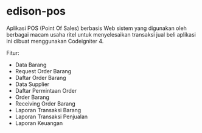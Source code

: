 # edison-pos
Aplikasi POS (Point Of Sales) berbasis Web sistem yang digunakan oleh berbagai macam usaha ritel untuk menyelesaikan transaksi jual beli aplikasi ini dibuat menggunakan Codeigniter 4.

Fitur:
- Data Barang
- Request Order Barang
- Daftar Order Barang
- Data Supplier
- Daftar Permintaan Order
- Order Barang
- Receiving Order Barang
- Laporan Transaksi Barang
- Laporan Transaksi Penjualan
- Laporan Keuangan
